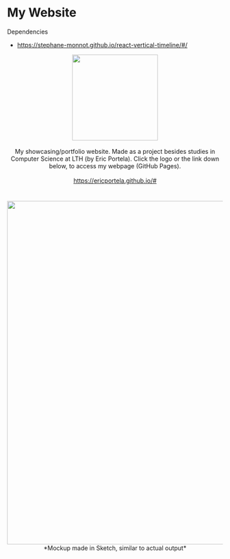 # My Website

Dependencies
- https://stephane-monnot.github.io/react-vertical-timeline/#/


<p align="center"> 
     <a href="https://ericportela.github.io/#">
          <img src="https://user-images.githubusercontent.com/58792679/173256744-c32c730d-42dd-48ca-b2c2-24243586ada7.svg" width="200">
     </a>
     <br>
     <br>
     <a> My showcasing/portfolio website. Made as a project besides studies in Computer Science at LTH (by Eric Portela). Click the logo or the link down below, to access my webpage (GitHub Pages). </a>
     <br>
     <br>
     <a href="https://ericportela.github.io/#" target="_blank"> https://ericportela.github.io/# </a>

     
</p>
     
# 
<p align="center"> 
     <img src="https://user-images.githubusercontent.com/58792679/173257321-24231f5c-c497-4297-8242-935bd68a146c.png" width="800">
     <br>
     <a> *Mockup made in Sketch, similar to actual output*</a>
</p>
